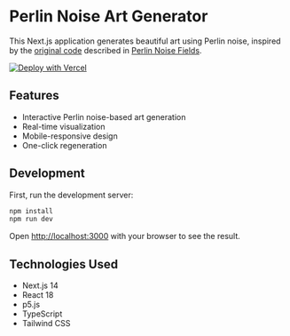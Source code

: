 # Perlin Noise Art Generator

This Next.js application generates beautiful art using Perlin noise, inspired by the [original code](https://github.com/sighack/perlin-noise-fields) described in [Perlin Noise Fields](https://github.com/sighack/perlin-noise-fields).

[![Deploy with Vercel](https://vercel.com/button)](https://github.com/harrywang/perlin-art)

## Features
- Interactive Perlin noise-based art generation
- Real-time visualization
- Mobile-responsive design
- One-click regeneration

## Development

First, run the development server:

```bash
npm install
npm run dev
```

Open [http://localhost:3000](http://localhost:3000) with your browser to see the result.

## Technologies Used
- Next.js 14
- React 18
- p5.js
- TypeScript
- Tailwind CSS
